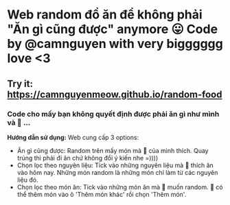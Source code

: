 # Web random đồ ăn để không phải "Ăn gì cũng được" anymore 😛 Code by @camnguyen with very bigggggg love <3
## Try it: https://camnguyenmeow.github.io/random-food
### Code cho mấy bạn không quyết định được phải ăn gì như mình và 🐰 ...

**Hướng dẫn sử dụng:** Web cung cấp 3 options:

- Ăn gì cũng được: Random trên mấy món mà 🐰 của mình thích. Quay trúng thì phải đi ăn chứ không đổi ý kiến nhe =))))
- Chọn lọc theo nguyên liệu: Tick vào những nguyên liệu mà 🐰 thích ăn vào hôm nay. Những món random là những món chỉ làm từ các nguyên liệu đó.
- Chọn lọc theo món ăn: Tick vào những món ăn mà 🐰 muốn random. 🐰 có thể thêm món vào ô 'Thêm món khác' rồi chọn 'Thêm món'. 


